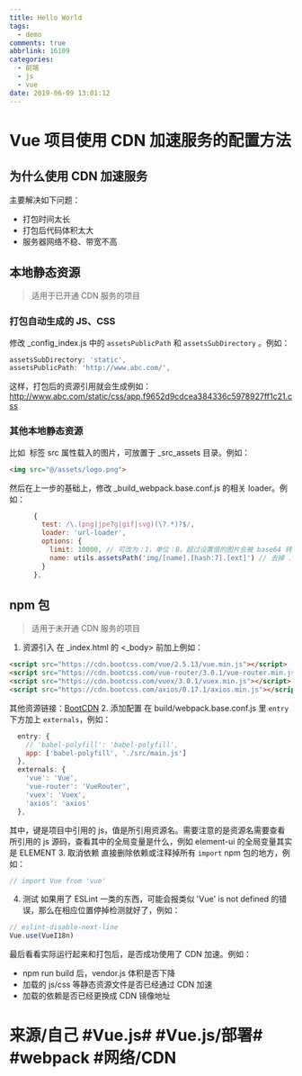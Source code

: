```yaml
---
title: Hello World
tags:
  - demo
comments: true
abbrlink: 16109
categories:
  - 前端
  - js
  - vue
date: 2019-06-09 13:01:12
---
```

# Vue 项目使用 CDN 加速服务的配置方法

## 为什么使用 CDN 加速服务

主要解决如下问题：

* 打包时间太长
* 打包后代码体积太大
* 服务器网络不稳、带宽不高

## 本地静态资源

> 适用于已开通 CDN 服务的项目  

### 打包自动生成的 JS、CSS

修改 _config_index.js 中的 `assetsPublicPath` 和 `assetsSubDirectory` 。例如：

``` js
assetsSubDirectory: 'static',
assetsPublicPath: 'http://www.abc.com/',
```

这样，打包后的资源引用就会生成例如：<http://www.abc.com/static/css/app.f9652d9cdcea384336c5978927ff1c21.css>

### 其他本地静态资源

比如 <img> 标签 src 属性载入的图片，可放置于 _src_assets 目录。例如：

``` html
<img src="@/assets/logo.png">
```

然后在上一步的基础上，修改 _build_webpack.base.conf.js 的相关 loader。例如：

``` js
      {
        test: /\.(png|jpe?g|gif|svg)(\?.*)?$/,
        loader: 'url-loader',
        options: {
          limit: 10000, // 可改为：1，单位：B。超过设置值的图片会被 base64 转码
          name: utils.assetsPath('img/[name].[hash:7].[ext]') // 去掉 .[hash:7]。这样生成的图片文件名尾部不会带有 hash 乱码，避免重新打包部署后 CDN 要重新缓存新的
        }
      },
```

## npm 包

> 适用于未开通 CDN 服务的项目  

1. 资源引入
在 _index.html 的 <_body> 前加上例如：

``` html
<script src="https://cdn.bootcss.com/vue/2.5.13/vue.min.js"></script>
<script src="https://cdn.bootcss.com/vue-router/3.0.1/vue-router.min.js"></script>
<script src="https://cdn.bootcss.com/vuex/3.0.1/vuex.min.js"></script>
<script src="https://cdn.bootcss.com/axios/0.17.1/axios.min.js"></script>
```

其他资源链接：[BootCDN](https://www.bootcdn.cn)
2. 添加配置
在 build/webpack.base.conf.js 里 `entry` 下方加上 `externals`，例如：

``` js
  entry: {
    // 'babel-polyfill': 'babel-polyfill',
    app: ['babel-polyfill', './src/main.js']
  },
  externals: {
    'vue': 'Vue',
    'vue-router': 'VueRouter',
    'vuex': 'Vuex',
    'axios': 'axios'
  },
```

其中，键是项目中引用的 js，值是所引用资源名。需要注意的是资源名需要查看所引用的 js 源码，查看其中的全局变量是什么，例如 element-ui 的全局变量其实是 ELEMENT
3. 取消依赖
直接删除依赖或注释掉所有 `import` npm 包的地方，例如：

``` js
// import Vue from 'vue'
```

4. 测试
如果用了 ESLint 一类的东西，可能会报类似 'Vue' is not defined 的错误，那么在相应位置停掉检测就好了，例如：

``` js
// eslint-disable-next-line
Vue.use(VueI18n)
```

最后看看实际运行起来和打包后，是否成功使用了 CDN 加速。例如：

* npm run build 后，vendor.js 体积是否下降
* 加载的 js/css 等静态资源文件是否已经通过 CDN 加速
* 加载的依赖是否已经更换成 CDN 镜像地址

# 来源/自己 #Vue.js# #Vue.js/部署# #webpack #网络/CDN
